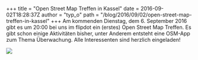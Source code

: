 +++
title = "Open Street Map Treffen in Kassel"
date = 2016-09-02T18:28:37Z
author = "typ_o"
path = "/blog/2016/09/02/open-street-map-treffen-in-kassel"
+++
Am kommenden Dienstag, dem 6. September 2016 gibt es um 20:00 bei uns im
flipdot ein (erstes) Open Street Map Treffen. Es gibt schon einige
Aktivitäten bisher, unter Anderem entsteht eine OSM-App zum Thema
Überwachung. Alle Interessenten sind herzlich eingeladen!

![](/media/34a461d058e62c6cd761338bd93b72dd62049545.serendipityThumb.png)
